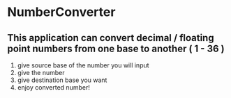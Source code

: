 # NumberConverter

## This application can convert decimal / floating point numbers from one base to another ( 1 - 36 )

1. give source base of the number you will input
2. give the number
3. give destination base you want 
4. enjoy converted number!
